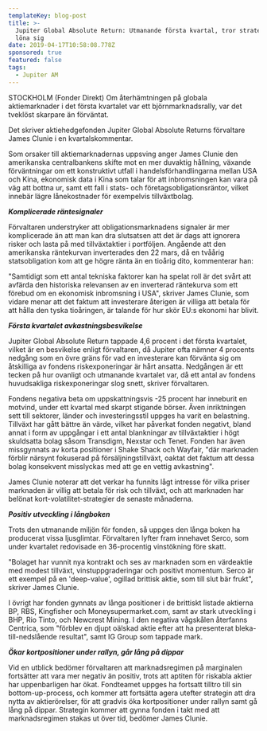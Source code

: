 ```yaml
---
templateKey: blog-post
title: >-
  Jupiter Global Absolute Return: Utmanande första kvartal, tror strategi kommer
  löna sig
date: 2019-04-17T10:58:08.778Z
sponsored: true
featured: false
tags:
  - Jupiter AM
---
```

STOCKHOLM (Fonder Direkt) Om återhämtningen på globala aktiemarknader i det första kvartalet var ett björnmarknadsrally, var det tveklöst skarpare än förväntat.



Det skriver aktiehedgefonden Jupiter Global Absolute Returns förvaltare James Clunie i en kvartalskommentar.



Som orsaker till aktiemarknadernas uppsving anger James Clunie den amerikanska centralbankens skifte mot en mer duvaktig hållning, växande förväntningar om ett konstruktivt utfall i handelsförhandlingarna mellan USA och Kina, ekonomisk data i Kina som talar för att inbromsningen kan vara på väg att bottna ur, samt ett fall i stats- och företagsobligationsräntor, vilket innebär lägre lånekostnader för exempelvis tillväxtbolag.



**_Komplicerade räntesignaler_**



Förvaltaren understryker att obligationsmarknadens signaler är mer komplicerade än att man kan dra slutsatsen att det är dags att ignorera risker och lasta på med tillväxtaktier i portföljen. Angående att den amerikanska räntekurvan inverterades den 22 mars, då en tvåårig statsobligation kom att ge högre ränta än en tioårig dito, kommenterar han:



"Samtidigt som ett antal tekniska faktorer kan ha spelat roll är det svårt att avfärda den historiska relevansen av en inverterad räntekurva som ett förebud om en ekonomisk inbromsning i USA", skriver James Clunie, som vidare menar att det faktum att investerare återigen är villiga att betala för att hålla den tyska tioåringen, är talande för hur skör EU:s ekonomi har blivit.



**_Första kvartalet avkastningsbesvikelse_**



Jupiter Global Absolute Return tappade 4,6 procent i det första kvartalet, vilket är en besvikelse enligt förvaltaren, då Jupiter ofta nämner 4 procents nedgång som en övre gräns för vad en investerare kan förvänta sig om åtskilliga av fondens riskexponeringar är hårt ansatta. Nedgången är ett tecken på hur ovanligt och utmanande kvartalet var, då ett antal av fondens huvudsakliga riskexponeringar slog snett, skriver förvaltaren.



Fondens negativa beta om uppskattningsvis -25 procent har inneburit en motvind, under ett kvartal med skarpt stigande börser. Även inriktningen sett till sektorer, länder och investeringsstil uppges ha varit en belastning. Tillväxt har gått bättre än värde, vilket har påverkat fonden negativt, bland annat i form av uppgångar i ett antal blankningar av tillväxtaktier i högt skuldsatta bolag såsom Transdigm, Nexstar och Tenet. Fonden har även missgynnats av korta positioner i Shake Shack och Wayfair, "där marknaden förblir närsynt fokuserad på försäljningstillväxt, oaktat det faktum att dessa bolag konsekvent misslyckas med att ge en vettig avkastning".



James Clunie noterar att det verkar ha funnits lågt intresse för vilka priser marknaden är villig att betala för risk och tillväxt, och att marknaden har belönat kort-volatilitet-strategier de senaste månaderna.



**_Positiv utveckling i långboken_**



Trots den utmanande miljön för fonden, så uppges den långa boken ha producerat vissa ljusglimtar. Förvaltaren lyfter fram innehavet Serco, som under kvartalet redovisade en 36-procentig vinstökning före skatt.



"Bolaget har vunnit nya kontrakt och ses av marknaden som en värdeaktie med modest tillväxt, vinstuppgraderingar och positivt momentum. Serco är ett exempel på en 'deep-value', ogillad brittisk aktie, som till slut bär frukt", skriver James Clunie.



I övrigt har fonden gynnats av långa positioner i de brittiskt listade aktierna BP, RBS, Kingfisher och Moneysupermarket.com, samt av stark utveckling i BHP, Rio Tinto, och Newcrest Mining. I den negativa vågskålen återfanns Centrica, som "förblev en djupt oälskad aktie efter att ha presenterat bleka-till-nedslående resultat", samt IG Group som tappade mark.



**_Ökar kortpositioner under rallyn, går lång på dippar_**



Vid en utblick bedömer förvaltaren att marknadsregimen på marginalen fortsätter att vara mer negativ än positiv, trots att aptiten för riskabla aktier har uppenbarligen har ökat. Fondteamet uppges ha fortsatt tilltro till sin bottom-up-process, och kommer att fortsätta agera utefter strategin att dra nytta av aktierörelser, för att gradvis öka kortpositioner under rallyn samt gå lång på dippar. Strategin kommer att gynna fonden i takt med att marknadsregimen stakas ut över tid, bedömer James Clunie.
